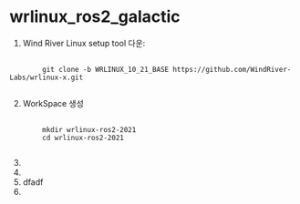 # wrlinux_ros2_galactic

1. Wind River Linux setup tool 다운:
<pre>
    <code>
        git clone -b WRLINUX_10_21_BASE https://github.com/WindRiver-Labs/wrlinux-x.git
    </code>
</pre>
2. WorkSpace 생성
<pre>
    <code>
        mkdir wrlinux-ros2-2021
        cd wrlinux-ros2-2021
    </code>
</pre>
3. 
4.  
5. dfadf
6. 
